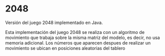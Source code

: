 # 2048
Versión del juego 2048 implementado en Java.

Esta implementación del juego 2048 se realiza con un algoritmo de movimiento que trabaja sobre la misma matriz del modelo, es decir,
no usa memoria adicional. Los números que aparecen despues de realizar un movimiento se ubican en posiciones aleatorias del tablero
